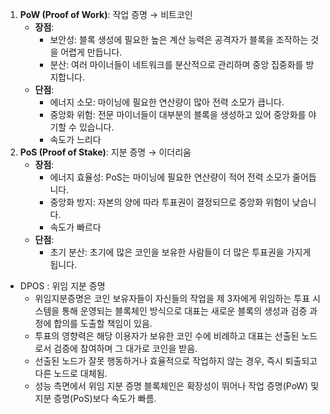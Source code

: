 1. **PoW (Proof of Work)**: 작업 증명 → 비트코인
    - **장점**:
        - 보안성: 블록 생성에 필요한 높은 계산 능력은 공격자가 블록을 조작하는 것을 어렵게 만듭니다.
        - 분산: 여러 마이너들이 네트워크를 분산적으로 관리하며 중앙 집중화를 방지합니다.
    - **단점**:
        - 에너지 소모: 마이닝에 필요한 연산량이 많아 전력 소모가 큽니다.
        - 중앙화 위험: 전문 마이너들이 대부분의 블록을 생성하고 있어 중앙화를 야기할 수 있습니다.
        - 속도가 느리다
1. **PoS (Proof of Stake)**: 지분 증명 → 이더리움
    - **장점**:
        - 에너지 효율성: PoS는 마이닝에 필요한 연산량이 적어 전력 소모가 줄어듭니다.
        - 중앙화 방지: 자본의 양에 따라 투표권이 결정되므로 중앙화 위험이 낮습니다.
        - 속도가 빠르다
    - **단점**:
        - 초기 분산: 초기에 많은 코인을 보유한 사람들이 더 많은 투표권을 가지게 됩니다.
- DPOS : 위임 지분 증명
	- 위임지분증명은 코인 보유자들이 자신들의 작업을 제 3자에게 위임하는 투표 시스템을 통해 운영되는 블록체인 방식으로 대표는 새로운 블록의 생성과 검증 과정에 합의를 도출할 책임이 있음.
	- 투표의 영향력은 해당 이용자가 보유한 코인 수에 비례하고 대표는 선출된 노드로서 검증에 참여하며 그 대가로 코인을 받음.
	- 선출된 노드가 잘못 행동하거나 효율적으로 작업하지 않는 경우, 즉시 퇴출되고 다른 노드로 대체됨.
	- 성능 측면에서 위임 지분 증명 블록체인은 확장성이 뛰어나 작업 증명(PoW) 및 지분 증명(PoS)보다 속도가 빠름.